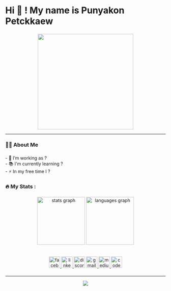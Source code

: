 

<h1 align="left">Hi  🥰 ! My name is Punyakon Petckkaew</h1>

###

<div align="center">
  <img height="300" src="https://media4.giphy.com/media/mTxoQPdo1LWIo/giphy.gif?cid=ecf05e4708vy92ij8151k9kzk3qbt1gbyt7421w6dtbygsux&rid=giphy.gif&ct=g"  />
</div>

<hr/>

###

<h3 align="left">👩‍💻  About Me</h3>

###

<p align="left">- 🔭 I’m working as ?<br>- 📚 I'm currently learning ?<br>- ⚡ In my free time I ?</p>

###

<h3 align="left">🔥   My Stats :</h3>

###

<div align="center">
  <img src="https://github-readme-stats.vercel.app/api?username=Anmewzaa&hide_title=false&hide_rank=false&show_icons=true&include_all_commits=true&count_private=true&disable_animations=false&theme=material-palenight&locale=en&hide_border=false" height="150" alt="stats graph"  />
  <img src="https://github-readme-stats.vercel.app/api/top-langs?username=Anmewzaa&locale=en&hide_title=false&layout=compact&card_width=320&langs_count=5&theme=material-palenight&hide_border=false" height="150" alt="languages graph"  />

</div>
<br/>
<br/>

<div align="center">
  <a href="https://www.facebook.com/profile.php?id=100003341523573" target="_blank">
    <img src="https://img.shields.io/static/v1?message=Facebook&logo=facebook&label=&color=1877F2&logoColor=white&labelColor=&style=for-the-badge" height="35" alt="facebook logo"  />
  </a>
  <a href="https://www.linkedin.com/in/punyakon-petchkaew-00178a247/" target="_blank">
    <img src="https://img.shields.io/static/v1?message=LinkedIn&logo=linkedin&label=&color=0077B5&logoColor=white&labelColor=&style=for-the-badge" height="35" alt="linkedin logo"  />
  </a>
  <img src="https://img.shields.io/static/v1?message=Discord&logo=discord&label=&color=7289DA&logoColor=white&labelColor=&style=for-the-badge" height="35" alt="discord logo"  />
  <a href="punyakon857@gmail.com" target="_blank">
    <img src="https://img.shields.io/static/v1?message=Gmail&logo=gmail&label=&color=D14836&logoColor=white&labelColor=&style=for-the-badge" height="35" alt="gmail logo"  />
  </a>
  <a href="https://medium.com/@punyakon857" target="_blank">
    <img src="https://img.shields.io/static/v1?message=Medium&logo=medium&label=&color=12100E&logoColor=white&labelColor=&style=for-the-badge" height="35" alt="medium logo"  />
  </a>
  <img src="https://img.shields.io/static/v1?message=Codesandbox&logo=codesandbox&label=&color=040404&logoColor=DBDBDB&labelColor=&style=for-the-badge" height="35" alt="codesandbox logo"  />
</div>

###

<hr/>

<div align="center">
<img src="https://komarev.com/ghpvc/?username=Anmewzaa&&style=flat-square&color=b197fc" align="center"/>
</div>  
